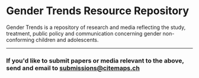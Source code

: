 # Gender Trends Resource Repository

Gender Trends is a repository of research and media reflecting the study, treatment, public policy and communication concerning gender non-conforming children and adolescents. 
***

### If you'd like to submit papers or media relevant to the above, send and email to submissions@citemaps.ch










